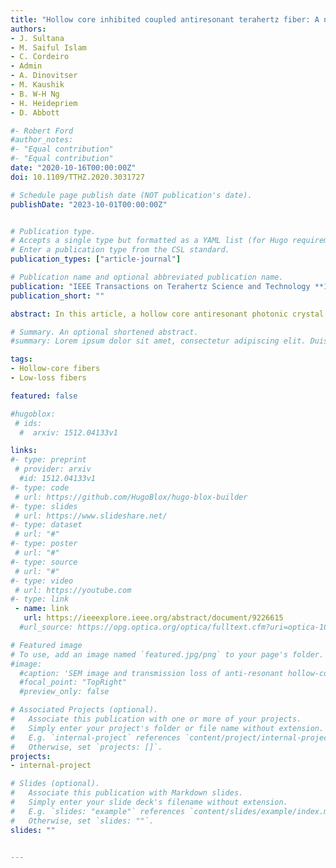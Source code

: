 ```yaml
---
title: "Hollow core inhibited coupled antiresonant terahertz fiber: A numerical and experimental study"
authors:
- J. Sultana
- M. Saiful Islam
- C. Cordeiro
- Admin
- A. Dinovitser
- M. Kaushik
- B. W-H Ng
- H. Heidepriem
- D. Abbott

#- Robert Ford
#author_notes:
#- "Equal contribution"
#- "Equal contribution"
date: "2020-10-16T00:00:00Z"
doi: 10.1109/TTHZ.2020.3031727

# Schedule page publish date (NOT publication's date).
publishDate: "2023-10-01T00:00:00Z"


# Publication type.
# Accepts a single type but formatted as a YAML list (for Hugo requirements).
# Enter a publication type from the CSL standard.
publication_types: ["article-journal"]

# Publication name and optional abbreviated publication name.
publication: "IEEE Transactions on Terahertz Science and Technology **11**, 245 (2020)"
publication_short: ""

abstract: In this article, a hollow core antiresonant photonic crystal fiber is analyzed for terahertz applications. A numerical analysis of the proposed fiber is first carried out to minimize coupling between the core and cladding modes. The modeling of the scaled-up and inhibited coupling fiber is carried out by means of a finite element method, which is then demonstrated using a Zeonex filament fiber, fabricated by fused deposition modeling of 3-D printing technology. The simulation is carried out to analyze both the transmission and possibility of refractometric sensing, whereas the experimental analysis is carried out using terahertz time-domain spectroscopy, and supports our numerical findings, illustrating how the proposed fibers can be used for low-loss transmission of terahertz waves. The simplicity of the proposed fiber structures facilitates fabrication for a number of different transmission and sensing applications in the terahertz range.

# Summary. An optional shortened abstract.
#summary: Lorem ipsum dolor sit amet, consectetur adipiscing elit. Duis posuere tellus ac convallis placerat. Proin tincidunt magna sed ex sollicitudin condimentum.

tags:
- Hollow-core fibers
- Low-loss fibers

featured: false

#hugoblox:
 # ids:
  #  arxiv: 1512.04133v1

links:
#- type: preprint
 # provider: arxiv
  #id: 1512.04133v1
#- type: code
 # url: https://github.com/HugoBlox/hugo-blox-builder
#- type: slides
 # url: https://www.slideshare.net/
#- type: dataset
 # url: "#"
#- type: poster
 # url: "#"
#- type: source
 # url: "#"
#- type: video
 # url: https://youtube.com
#- type: link
 - name: link
   url: https://ieeexplore.ieee.org/abstract/document/9226615
  #url_source: https://opg.optica.org/optica/fulltext.cfm?uri=optica-10-10-1253

# Featured image
# To use, add an image named `featured.jpg/png` to your page's folder. 
#image:
  #caption: 'SEM image and transmission loss of anti-resonant hollow-core fiber'
  #focal_point: "TopRight"
  #preview_only: false

# Associated Projects (optional).
#   Associate this publication with one or more of your projects.
#   Simply enter your project's folder or file name without extension.
#   E.g. `internal-project` references `content/project/internal-project/index.md`.
#   Otherwise, set `projects: []`.
projects:
- internal-project

# Slides (optional).
#   Associate this publication with Markdown slides.
#   Simply enter your slide deck's filename without extension.
#   E.g. `slides: "example"` references `content/slides/example/index.md`.
#   Otherwise, set `slides: ""`.
slides: ""


---
```

